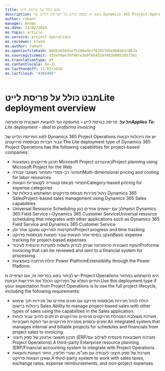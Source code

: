 ```yaml
---
title: מבט כולל על פריסת לייט
description: נושא זה מספק מידע על הפריסת הלייט של Dynamics 365 Project Operations.
author: rumant
manager: Annbe
ms.date: 11/02/2020
ms.topic: article
ms.service: project-operations
ms.reviewer: kfend
ms.author: rumant
ms.openlocfilehash: b66b3656d1ef5266ede1f62657dbe9b8a63c863a
ms.sourcegitcommit: d33ef0ae39f90fe3b0f6b4524f483e8052057361
ms.translationtype: HT
ms.contentlocale: he-IL
ms.lasthandoff: 11/03/2020
ms.locfileid: "4365495"
---
```

# <a name="lite-deployment-overview"></a><span data-ttu-id="4e4d7-103">מבט כולל על פריסת לייט</span><span class="sxs-lookup"><span data-stu-id="4e4d7-103">Lite deployment overview</span></span>

<span data-ttu-id="4e4d7-104">_**חל על**: פריסה בגרסת לייט – מהעסקה ועד להוצאת חשבונית פרופורמה_</span><span class="sxs-lookup"><span data-stu-id="4e4d7-104">_**Applies To:** Lite deployment - deal to proforma invoicing_</span></span>

<span data-ttu-id="4e4d7-105">לסוג הפריסת הלייט של Dynamics 365 Project Operations יש את היכולות הבאות עבור חברות מבוססות פרויקטים:</span><span class="sxs-lookup"><span data-stu-id="4e4d7-105">The Lite deployment type of Dynamics 365 Project Operations has the following capabilities for project-based companies:</span></span>

- <span data-ttu-id="4e4d7-106">תכנון פרויקטים באמצעות Microsoft Project באינטרנט</span><span class="sxs-lookup"><span data-stu-id="4e4d7-106">Project planning using Microsoft Project for the Web</span></span>
- <span data-ttu-id="4e4d7-107">תמחור רב-ממדי ותמחור משאבי עבודה</span><span class="sxs-lookup"><span data-stu-id="4e4d7-107">Multi-dimensional pricing and costing for labor resources</span></span>
- <span data-ttu-id="4e4d7-108">תמחור מבוסס קטגוריה לקטגוריות הוצאות</span><span class="sxs-lookup"><span data-stu-id="4e4d7-108">Category-based pricing for expense categories</span></span>
- <span data-ttu-id="4e4d7-109">ניהול מכירות מבוסס פרויקטים המשתמש ביכולות של Dynamics 365 Sales</span><span class="sxs-lookup"><span data-stu-id="4e4d7-109">Project-based sales management using Dynamics 365 Sales capabilities</span></span>
- <span data-ttu-id="4e4d7-110">Universal Resource Scheduling המשתלב עם יישומים אחרים כגון Dynamics 365 Field Service ו-Dynamics 365 Customer Service</span><span class="sxs-lookup"><span data-stu-id="4e4d7-110">Universal resource scheduling that integrates with other applications such as Dynamics 365 Field Service and Dynamics 365 Customer Service</span></span>
- <span data-ttu-id="4e4d7-111">התקדמות הפרויקט ומעקב אחר זמן</span><span class="sxs-lookup"><span data-stu-id="4e4d7-111">Project progress and time tracking</span></span>
- <span data-ttu-id="4e4d7-112">מעקב בסיסי אחר הוצאות עובר הוצאות מבוססות פרויקט</span><span class="sxs-lookup"><span data-stu-id="4e4d7-112">Basic expense tracking for project-based expenses</span></span>
- <span data-ttu-id="4e4d7-113">הפקת חשבונית פרופורמה שניתן לבדוק ולשלוח למערכת פיננסית לעיבוד</span><span class="sxs-lookup"><span data-stu-id="4e4d7-113">Proforma invoicing that can be reviewed and sent to a financial system for processing</span></span>
- <span data-ttu-id="4e4d7-114">יכולת הרחבה באמצעות Power Platform</span><span class="sxs-lookup"><span data-stu-id="4e4d7-114">Extensibility through the Power Platform</span></span>

<span data-ttu-id="4e4d7-115">יש לבחור בסוג בפריסה זה, אם הציפייה מ-Project Operations היא להשתמש במחזור החיים המלא של הפרויקט הכולל את הדרישות הבאות:</span><span class="sxs-lookup"><span data-stu-id="4e4d7-115">Use this deployment type if your expectation from Project Operations is to use the full project lifecycle, including the following requirements:</span></span>

- <span data-ttu-id="4e4d7-116">יכולת לנהל מכירות מבוססות פרויקט עם סוגים אחרים של מכירות תוך שימוש ביכולות ביישום Sales.</span><span class="sxs-lookup"><span data-stu-id="4e4d7-116">Ability to manage project-based sales with other types of sales using the capabilities in the Sales application.</span></span>
- <span data-ttu-id="4e4d7-117">מערכת משולבת המנהלת פרויקטים פנימיים ופרויקטים הניתנים לחיוב עבור לוחות זמנים וכספים ממכירת פרויקטים ועד הפקת חשבוניות.</span><span class="sxs-lookup"><span data-stu-id="4e4d7-117">An integrated system that manages internal and billable projects for schedules and financials from project sales to invoicing.</span></span>
- <span data-ttu-id="4e4d7-118">תכנון משאבי ארגונון של ספק חיצוני (ERP/מערכת חשבונאות פיננסית לשילוב עם Project Operations‏)‎.</span><span class="sxs-lookup"><span data-stu-id="4e4d7-118">A third-party Enterprise resource planning (ERP/Financial accounting system to integrate with Project Operations.</span></span>
- <span data-ttu-id="4e4d7-119">מערכת של ספק חיצוני לעבודה עם מע"מ, שערי חליפין, החזר הוצאות והוצאות שאינן הוצאות פרויקט.</span><span class="sxs-lookup"><span data-stu-id="4e4d7-119">A third-party system to work with sales taxes, exchange rates, expense reimbursements, and non-project expenses.</span></span>
